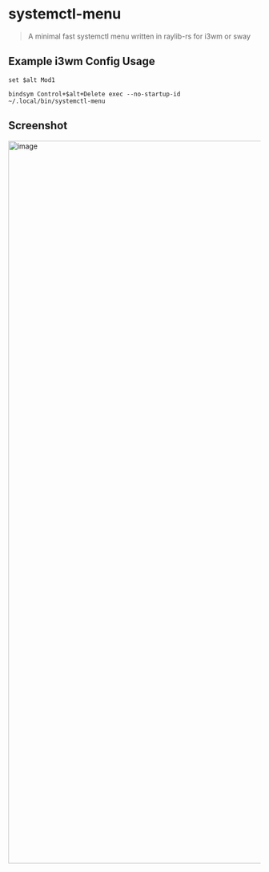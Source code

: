 # systemctl-menu

> A minimal fast systemctl menu written in raylib-rs for i3wm or sway


## Example i3wm Config Usage

```
set $alt Mod1

bindsym Control+$alt+Delete exec --no-startup-id ~/.local/bin/systemctl-menu

```

## Screenshot
<img width="2560" height="1440" alt="image" src="https://github.com/user-attachments/assets/f209d8d1-0766-4441-9ca6-d6489c777d00" />
